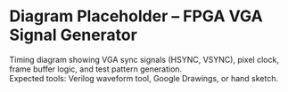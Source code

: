 # Diagram Placeholder – FPGA VGA Signal Generator

Timing diagram showing VGA sync signals (HSYNC, VSYNC), pixel clock, frame buffer logic, and test pattern generation.  
Expected tools: Verilog waveform tool, Google Drawings, or hand sketch.
